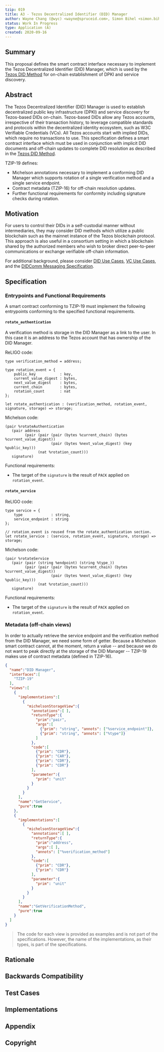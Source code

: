 ```yaml
---
tzip: 019
title: A3 - Tezos Decentralized Identifier (DID) Manager
author: Wayne Chang (@wyc) <wayne@spruceid.com>, Simon Bihel <simon.bihel@spruceid.com>, Michael Klein <michael.klein@tqtezos.com>
status: Work In Progress
type: Application (A)
created: 2020-09-16
---
```



## Summary

This proposal defines the smart contract interface necessary to implement the
Tezos Decentralized Identifier (DID) Manager, which is used by the [Tezos DID
Method](https://did-tezos-draft.spruceid.com) for on-chain establishment of
DPKI and service discovery.

## Abstract

The Tezos Decentralized Identifier (DID) Manager is used to establish
decentralized public key infrastructure (DPKI) and service discovery for
Tezos-based DIDs on-chain. Tezos-based DIDs allow any Tezos accounts,
irrespective of their transaction history, to leverage compatible standards and
protocols within the decentralized identity ecosystem, such as W3C Verifiable
Credentials (VCs). All Tezos accounts start with implied DIDs, which require no
transactions to use. This specification defines a smart contract interface
which must be used in conjunction with implicit DID documents and off-chain
updates to complete DID resolution as described in the [Tezos DID
Method](https://did-tezos-draft.spruceid.com).

TZIP-19 defines:
- Michelson annotations necessary to implement a conforming DID Manager which
  supports rotation of a single verification method and a single service
  endpoint.
- Contract metadata (TZIP-16) for off-chain resolution updates.
- Further functional requirements for conformity including signature checks
  during rotation.

## Motivation

For users to control their DIDs in a self-custodial manner without
intermediaries, they may consider DID methods which utilize a public blockchain
such as the mainnet instance of the Tezos blockchain protocol. This approach is
also useful in a consortium setting in which a blockchain shared by the
authorized members who wish to broker direct peer-to-peer communications or
exchange verifiable off-chain information.

For additional background, please consider
[DID Use Cases](https://www.w3.org/TR/did-use-cases/),
[VC Use Cases](https://www.w3.org/TR/vc-use-cases/), and the
[DIDComm Messaging Specification](https://identity.foundation/didcomm-messaging/spec/).

## Specification

### Entrypoints and Functional Requirements
A smart contract conforming to TZIP-19 must implement the following entrypoints
conforming to the specified functional requirements.

#### `rotate_authentication`
A verification method is storage in the DID Manager as a link to the user. In
this case it is an address to the Tezos account that has ownership of the DID
Manager.

ReLIGO code:
```
type verification_method = address;

type rotation_event = {
    public_key           : key,
    current_value_digest : bytes,
    next_value_digest    : bytes,
    current_chain        : bytes,
    rotation_count       : nat
};

let rotate_authentication : (verification_method, rotation_event, signature, storage) => storage;
```

Michelson code:
```
(pair %rotateAuthentication
   (pair address
         (pair (pair (pair (bytes %current_chain) (bytes %current_value_digest))
                     (pair (bytes %next_value_digest) (key %public_key)))
               (nat %rotation_count)))
   signature)
```

Functional requirements:
- The target of the `signature` is the result of `PACK` applied on
  `rotation_event`.

#### `rotate_service`
ReLIGO code:
```
type service = {
    type             : string,
    service_endpoint : string
};

// rotation_event is reused from the rotate_authentication section.
let rotate_service : (service, rotation_event, signature, storage) => storage;
```

Michelson code:
```
(pair %rotateService
   (pair (pair (string %endpoint) (string %type_))
         (pair (pair (pair (bytes %current_chain) (bytes %current_value_digest))
                     (pair (bytes %next_value_digest) (key %public_key)))
               (nat %rotation_count)))
   signature)
```

Functional requirements:
- The target of the `signature` is the result of `PACK` applied on
  `rotation_event`.

### Metadata (off-chain views)
In order to actually retrieve the service endpoint and the verification method
from the DID Manager, we need some form of getter. Because a Michelson smart
contract cannot, at the moment, return a value -- and because we do not want to
peak directly at the storage of the DID Manager -- TZIP-19 makes use of contract
metadata (defined in TZIP-16).

```json
{
  "name":"DID Manager",
  "interfaces":[
    "TZIP-19"
  ],
  "views":[
    {
      "implementations":[
        {
          "michelsonStorageView":{
            "annotations":[ ],
            "returnType":{
              "prim":"pair",
              "args":[
                {"prim": "string", "annots": ["%service_endpoint"]},
                {"prim": "string", "annots": ["%type"]}
              ]
            },
            "code":[
              {"prim": "CDR"},
              {"prim": "CAR"},
              {"prim": "CDR"},
              {"prim": "CDR"}
            ],
            "parameter":{
              "prim": "unit"
            }
          }
        }
      ],
      "name":"GetService",
      "pure":true
    },
    {
      "implementations":[
        {
          "michelsonStorageView":{
            "annotations":[ ],
            "returnType":{
              "prim":"address",
              "args":[ ],
              "annots": ["%verification_method"]
            },
            "code":[
              {"prim": "CDR"},
              {"prim": "CDR"}
            ],
            "parameter":{
              "prim": "unit"
            }
          }
        }
      ],
      "name":"GetVerificationMethod",
      "pure":true
    }
  ]
}
```

> The code for each view is provided as examples and is not part of the
> specifications. However, the name of the implementations, as their types, is
> part of the specifications.



## Rationale


## Backwards Compatibility


## Test Cases


## Implementations


## Appendix


## Copyright


